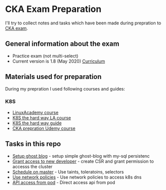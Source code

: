# CKA Exam Preparation
I'll try to collect notes and tasks which have been made during prepration to [CKA exam](https://www.cncf.io/certification/cka/).


## General information about the exam
* Practice exam (not multi-select)
* Current version is 1.8 (May 2020) [Curriculum](https://github.com/cncf/curriculum)

## Materials used for preparation
During my prepration I used following courses and guides:

### K8S
* [LinuxAcademy course](https://linuxacademy.com/cp/modules/view/id/327)
* [K8S the hard way LA course](https://linuxacademy.com/cp/modules/view/id/221)
* [K8S the hard way guide](https://github.com/kelseyhightower/kubernetes-the-hard-way)
* [CKA prepration Udemy course](https://www.udemy.com/course/certified-kubernetes-administrator-with-practice-tests)

## Tasks in this repo

* [Setup ghost blog](./tasks/ghost-blog/README.md) - setup simple ghost-blog with my-sql persistenc
* [Grant access to new developer](./tasks/security/README.md) - create CSR and grant permission to accesss the cluster 
* [Schedule on master](./tasks/master-only-node/README.md) - Use taints, toleratoins, selectors
* [Use network policies](./tasks/network-policies/README.md) - Use network policies to access k8s dns
* [API access from pod](./tasks/access-api-from-pod/README.md) - Direct access api from pod 
